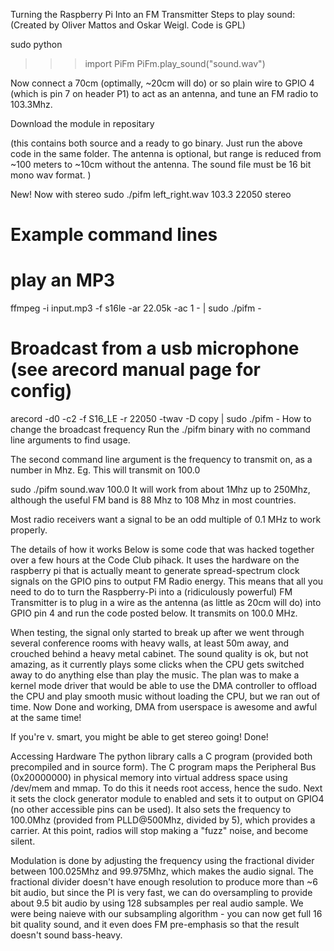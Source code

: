Turning the Raspberry Pi Into an FM Transmitter
Steps to play sound:
(Created by Oliver Mattos and Oskar Weigl. Code is GPL)

sudo python
>>> import PiFm
>>> PiFm.play_sound("sound.wav")

Now connect a 70cm (optimally, ~20cm will do) or so plain wire to GPIO 4 (which is pin 7 on header P1) to act as an antenna, and tune an FM radio to 103.3Mhz.

Download the module in repositary

(this contains both source and a ready to go binary. Just run the above code in the same folder. The antenna is optional, but range is reduced from ~100 meters to ~10cm without the antenna. The sound file must be 16 bit mono wav format. )

New! Now with stereo
sudo ./pifm left_right.wav 103.3 22050 stereo

# Example command lines
# play an MP3
ffmpeg -i input.mp3 -f s16le -ar 22.05k -ac 1 - | sudo ./pifm -

# Broadcast from a usb microphone (see arecord manual page for config)
arecord -d0 -c2 -f S16_LE -r 22050 -twav -D copy | sudo ./pifm -
How to change the broadcast frequency
Run the ./pifm binary with no command line arguments to find usage.

The second command line argument is the frequency to transmit on, as a number in Mhz. Eg. This will transmit on 100.0

sudo ./pifm sound.wav 100.0
It will work from about 1Mhz up to 250Mhz, although the useful FM band is 88 Mhz to 108 Mhz in most countries.

Most radio receivers want a signal to be an odd multiple of 0.1 MHz to work properly.

The details of how it works
Below is some code that was hacked together over a few hours at the Code Club pihack. It uses the hardware on the raspberry pi that is actually meant to generate spread-spectrum clock signals on the GPIO pins to output FM Radio energy. This means that all you need to do to turn the Raspberry-Pi into a (ridiculously powerful) FM Transmitter is to plug in a wire as the antenna (as little as 20cm will do) into GPIO pin 4 and run the code posted below. It transmits on 100.0 MHz.

When testing, the signal only started to break up after we went through several conference rooms with heavy walls, at least 50m away, and crouched behind a heavy metal cabinet. The sound quality is ok, but not amazing, as it currently plays some clicks when the CPU gets switched away to do anything else than play the music. The plan was to make a kernel mode driver that would be able to use the DMA controller to offload the CPU and play smooth music without loading the CPU, but we ran out of time. Now Done and working, DMA from userspace is awesome and awful at the same time!

If you're v. smart, you might be able to get stereo going! Done!

Accessing Hardware
The python library calls a C program (provided both precompiled and in source form). The C program maps the Peripheral Bus (0x20000000) in physical memory into virtual address space using /dev/mem and mmap. To do this it needs root access, hence the sudo. Next it sets the clock generator module to enabled and sets it to output on GPIO4 (no other accessible pins can be used). It also sets the frequency to 100.0Mhz (provided from PLLD@500Mhz, divided by 5), which provides a carrier. At this point, radios will stop making a "fuzz" noise, and become silent.

Modulation is done by adjusting the frequency using the fractional divider between 100.025Mhz and 99.975Mhz, which makes the audio signal. The fractional divider doesn't have enough resolution to produce more than ~6 bit audio, but since the PI is very fast, we can do oversampling to provide about 9.5 bit audio by using 128 subsamples per real audio sample. We were being naieve with our subsampling algorithm - you can now get full 16 bit quality sound, and it even does FM pre-emphasis so that the result doesn't sound bass-heavy.
